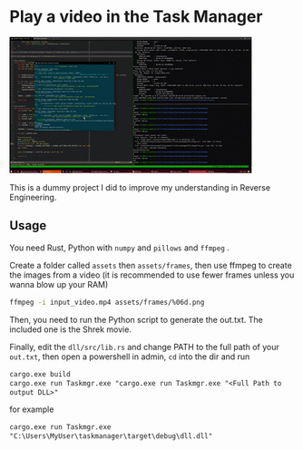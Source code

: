 # Play a video in the Task Manager

![](https://raw.githubusercontent.com/etra0/taskmgr-video/master/shrek.gif)

This is a dummy project I did to improve my understanding in Reverse Engineering.

## Usage

You need Rust, Python with `numpy` and `pillows` and `ffmpeg` .

Create a folder called `assets` then `assets/frames`, then use ffmpeg
to create the images from a video (it is recommended to use fewer frames
unless you wanna blow up your RAM)

```bash
ffmpeg -i input_video.mp4 assets/frames/%06d.png
```

Then, you need to run the Python script to generate the out.txt. The included
one is the Shrek movie.

Finally, edit the `dll/src/lib.rs` and change PATH to the full path of your `out.txt`, then open a powershell in admin, `cd` into the dir
and run
```
cargo.exe build
cargo.exe run Taskmgr.exe "cargo.exe run Taskmgr.exe "<Full Path to output DLL>"
```

for example
```
cargo.exe run Taskmgr.exe "C:\Users\MyUser\taskmanager\target\debug\dll.dll"
```
